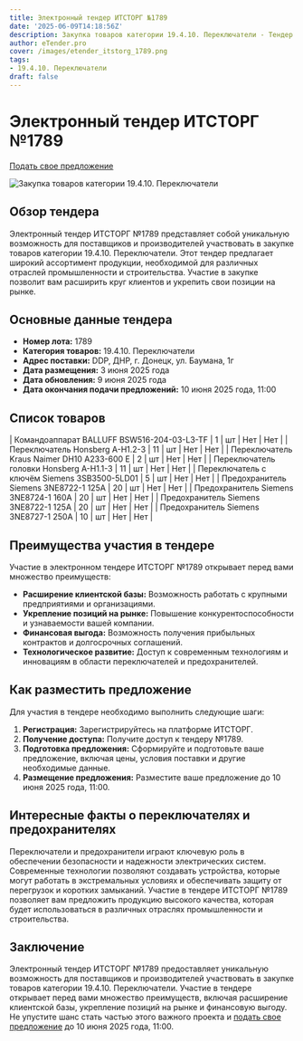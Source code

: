 ```yaml
---
title: Электронный тендер ИТСТОРГ №1789
date: '2025-06-09T14:18:56Z'
description: Закупка товаров категории 19.4.10. Переключатели - Тендер №1789
author: eTender.pro
cover: /images/etender_itstorg_1789.png
tags:
- 19.4.10. Переключатели
draft: false
---
```

# Электронный тендер ИТСТОРГ №1789

[Подать свое предложение](https://itstorg.ru/tender-1789?utm_source=etender)

![Закупка товаров категории 19.4.10. Переключатели](/images/etender_itstorg_1789.png)

## Обзор тендера

Электронный тендер ИТСТОРГ №1789 представляет собой уникальную возможность для поставщиков и производителей участвовать в закупке товаров категории 19.4.10. Переключатели. Этот тендер предлагает широкий ассортимент продукции, необходимой для различных отраслей промышленности и строительства. Участие в закупке позволит вам расширить круг клиентов и укрепить свои позиции на рынке.

## Основные данные тендера

- **Номер лота:** 1789
- **Категория товаров:** 19.4.10. Переключатели
- **Адрес поставки:** DDP, ДНР, г. Донецк, ул. Баумана, 1г
- **Дата размещения:** 3 июня 2025 года
- **Дата обновления:** 9 июня 2025 года
- **Дата окончания подачи предложений:** 10 июня 2025 года, 11:00

## Список товаров

| Командоаппарат BALLUFF BSW516-204-03-L3-TF | 1 | шт | Нет | Нет |
| Переключатель Honsberg A-H1.2-3 | 11 | шт | Нет | Нет |
| Переключатель Kraus Naimer DH10 A233-600 E | 2 | шт | Нет | Нет |
| Переключатель головки Honsberg A-H1.1-3 | 11 | шт | Нет | Нет |
| Переключатель с ключём Siemens 3SB3500-5LD01 | 5 | шт | Нет | Нет |
| Предохранитель Siemens 3NE8722-1 125А | 20 | шт | Нет | Нет |
| Предохранитель Siemens 3NE8724-1 160А | 20 | шт | Нет | Нет |
| Предохранитель Siemens ЗNE8722-1 125А | 20 | шт | Нет | Нет |
| Предохранитель Siemens ЗNE8727-1 250А | 10 | шт | Нет | Нет |

## Преимущества участия в тендере

Участие в электронном тендере ИТСТОРГ №1789 открывает перед вами множество преимуществ:

- **Расширение клиентской базы:** Возможность работать с крупными предприятиями и организациями.
- **Укрепление позиций на рынке:** Повышение конкурентоспособности и узнаваемости вашей компании.
- **Финансовая выгода:** Возможность получения прибыльных контрактов и долгосрочных соглашений.
- **Технологическое развитие:** Доступ к современным технологиям и инновациям в области переключателей и предохранителей.

## Как разместить предложение

Для участия в тендере необходимо выполнить следующие шаги:

1. **Регистрация:** Зарегистрируйтесь на платформе ИТСТОРГ.
2. **Получение доступа:** Получите доступ к тендеру №1789.
3. **Подготовка предложения:** Сформируйте и подготовьте ваше предложение, включая цены, условия поставки и другие необходимые данные.
4. **Размещение предложения:** Разместите ваше предложение до 10 июня 2025 года, 11:00.

## Интересные факты о переключателях и предохранителях

Переключатели и предохранители играют ключевую роль в обеспечении безопасности и надежности электрических систем. Современные технологии позволяют создавать устройства, которые могут работать в экстремальных условиях и обеспечивать защиту от перегрузок и коротких замыканий. Участие в тендере ИТСТОРГ №1789 позволяет вам предложить продукцию высокого качества, которая будет использоваться в различных отраслях промышленности и строительства.

## Заключение

Электронный тендер ИТСТОРГ №1789 предоставляет уникальную возможность для поставщиков и производителей участвовать в закупке товаров категории 19.4.10. Переключатели. Участие в тендере открывает перед вами множество преимуществ, включая расширение клиентской базы, укрепление позиций на рынке и финансовую выгоду. Не упустите шанс стать частью этого важного проекта и [подать свое предложение](https://itstorg.ru/tender-1789?utm_source=etender) до 10 июня 2025 года, 11:00.
